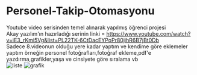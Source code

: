 # Personel-Takip-Otomasyonu
Youtube video serisinden temel alınarak yapılmış öğrenci projesi      
Akay yazılım'ın hazırladığı serinin linki = https://www.youtube.com/watch?v=iE3_rKmi5Vg&list=PL22TK-6CtDacEYPoPr80jihR6B7jBt0Db     
Sadece 8.videonun olduğu yere kadar yaptım ve kendime göre eklemeler yaptım örneğin personel fotoğrafları,fotoğraf ekleme,pdf'e yazdırma,grafikler,yaşa ve cinsiyete göre sıralama vb   
![liste](https://user-images.githubusercontent.com/83255385/217532537-2e5e82d8-fd34-4904-bd93-39dc1f238f40.png)
![grafik](https://user-images.githubusercontent.com/83255385/217532689-4b97b124-b4c2-429a-a67e-c144edfd7851.png)

